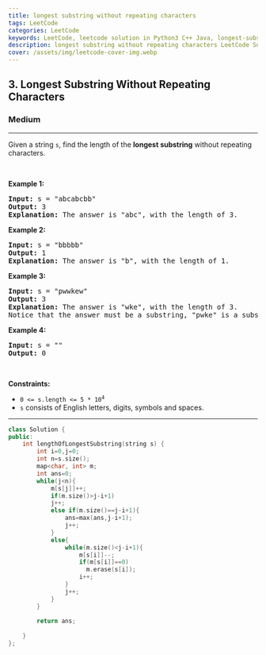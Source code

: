 ```yaml
---
title: longest substring without repeating characters
tags: LeetCode
categories: LeetCode
keywords: LeetCode, leetcode solution in Python3 C++ Java, longest-substring-without-repeating-characters solution
description: longest substring without repeating characters LeetCode Solution Explained
cover: /assets/img/leetcode-cover-img.webp
---
```





<h2>3. Longest Substring Without Repeating Characters</h2><h3>Medium</h3><hr><div><p>Given a string <code>s</code>, find the length of the <b>longest substring</b> without repeating characters.</p>

<p>&nbsp;</p>
<p><strong>Example 1:</strong></p>

<pre><strong>Input:</strong> s = "abcabcbb"
<strong>Output:</strong> 3
<strong>Explanation:</strong> The answer is "abc", with the length of 3.
</pre>

<p><strong>Example 2:</strong></p>

<pre><strong>Input:</strong> s = "bbbbb"
<strong>Output:</strong> 1
<strong>Explanation:</strong> The answer is "b", with the length of 1.
</pre>

<p><strong>Example 3:</strong></p>

<pre><strong>Input:</strong> s = "pwwkew"
<strong>Output:</strong> 3
<strong>Explanation:</strong> The answer is "wke", with the length of 3.
Notice that the answer must be a substring, "pwke" is a subsequence and not a substring.
</pre>

<p><strong>Example 4:</strong></p>

<pre><strong>Input:</strong> s = ""
<strong>Output:</strong> 0
</pre>

<p>&nbsp;</p>
<p><strong>Constraints:</strong></p>

<ul>
	<li><code>0 &lt;= s.length &lt;= 5 * 10<sup>4</sup></code></li>
	<li><code>s</code> consists of English letters, digits, symbols and spaces.</li>
</ul>
</div>

---




```cpp
class Solution {
public:
    int lengthOfLongestSubstring(string s) {
        int i=0,j=0;
	    int n=s.size();
	    map<char, int> m;
	    int ans=0;
	    while(j<n){
	        m[s[j]]++;
	        if(m.size()>j-i+1)
	        j++;
	        else if(m.size()==j-i+1){
	            ans=max(ans,j-i+1);
	            j++;
	        }
	        else{
	            while(m.size()<j-i+1){
	                m[s[i]]--;
	                if(m[s[i]]==0)
	                  m.erase(s[i]);
	                i++;
	            }
	            j++;
	        }
	    }
	    
	    return ans;
	    
    }
};
```
